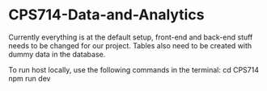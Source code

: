 # CPS714-Data-and-Analytics

Currently everything is at the default setup, front-end and back-end stuff needs to be changed for our project. 
Tables also need to be created with dummy data in the database.

To run host locally, use the following commands in the terminal:
cd CPS714
npm run dev
